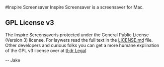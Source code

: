 #Inspire Screensaver
Inspire Screensaver is a screensaver for Mac.

## GPL License v3
The Inspire Screensaveris protected under the General Public License (Version 3) license. For laywers read the full text in the [LICENSE.md](https://github.com/jelias/Inspire-Screensaver/blob/master/LICENSE.md) file. Other developers and curious folks you can get a more humane explination of the GPL v3 license over at [tl;dr Legal](http://www.tldrlegal.com/license/gnu-general-public-license-v3-(gpl-3))

--
Jake
